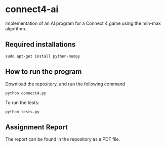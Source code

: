 # connect4-ai
Implementation of an AI program for a Connect 4 game using the min-max algorithm.

## Required installations
```
sudo apt-get install python-numpy
```

## How to run the program
Download the repository, and run the following command

```
python connect4.py
```

To run the tests:

```
python tests.py
```

## Assignment Report
The report can be found in the repository as a PDF file.
